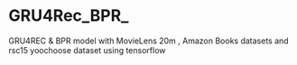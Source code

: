 # GRU4Rec_BPR_
GRU4REC &amp; BPR model with MovieLens 20m , Amazon Books datasets and rsc15 yoochoose dataset using tensorflow 
